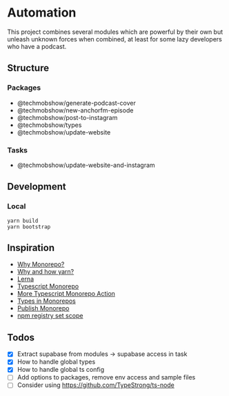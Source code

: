 # Automation

This project combines several modules which are powerful by their own but unleash unknown forces when combined, at least for some lazy developers who have a podcast.

## Structure

### Packages

- @techmobshow/generate-podcast-cover
- @techmobshow/new-anchorfm-episode
- @techmobshow/post-to-instagram
- @techmobshow/types
- @techmobshow/update-website

### Tasks

- @techmobshow/update-website-and-instagram

## Development

### Local

```
yarn build
yarn bootstrap
```

## Inspiration

- [Why Monorepo?](https://www.drmaciver.com/2016/10/why-you-should-use-a-single-repository-for-all-your-companys-projects/)
- [Why and how yarn?](https://classic.yarnpkg.com/en/docs/workspaces)
- [Lerna](https://github.com/lerna/lerna)
- [Typescript Monorepo](https://medium.com/@NiGhTTraX/how-to-set-up-a-typescript-monorepo-with-lerna-c6acda7d4559)
- [More Typescript Monorepo Action](https://medium.com/@NiGhTTraX/making-typescript-monorepos-play-nice-with-other-tools-a8d197fdc680)
- [Types in Monorepos](https://www.reddit.com/r/typescript/comments/c4jfbp/best_way_to_use_common_types_across_monorepo/)
- [Publish Monorepo](https://macwright.com/2016/07/08/lerna-npm-organizations-new-wave-modularity.html)
- [npm registry set scope](https://docs.npmjs.com/configuring-your-npm-client-with-your-organization-settings)

## Todos

- [x] Extract supabase from modules -> supabase access in task
- [x] How to handle global types
- [x] How to handle global ts config
- [ ] Add options to packages, remove env access and sample files
- [ ] Consider using https://github.com/TypeStrong/ts-node